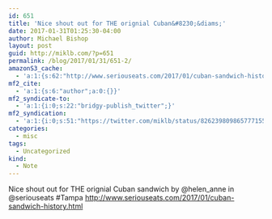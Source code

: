 ```yaml
---
id: 651
title: 'Nice shout out for THE orignial Cuban&#8230;&diams;'
date: 2017-01-31T01:25:30-04:00
author: Michael Bishop
layout: post
guid: http://miklb.com/?p=651
permalink: /blog/2017/01/31/651-2/
amazonS3_cache:
  - 'a:1:{s:62:"http://www.seriouseats.com/2017/01/cuban-sandwich-history.html";a:1:{s:9:"timestamp";i:1485825930;}}'
mf2_cite:
  - 'a:1:{s:6:"author";a:0:{}}'
mf2_syndicate-to:
  - 'a:1:{i:0;s:22:"bridgy-publish_twitter";}'
mf2_syndication:
  - 'a:1:{i:0;s:51:"https://twitter.com/miklb/status/826239809865777155";}'
categories:
  - misc
tags:
  - Uncategorized
kind:
  - Note
---
```

Nice shout out for THE orignial Cuban sandwich by @helen_anne in @seriouseats #Tampa http://www.seriouseats.com/2017/01/cuban-sandwich-history.html